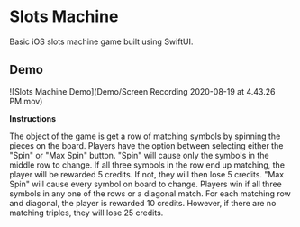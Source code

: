 # Slots Machine
Basic iOS slots machine game built using SwiftUI.
## Demo

![Slots Machine Demo](Demo/Screen Recording 2020-08-19 at 4.43.26 PM.mov)

<b>Instructions</b>

The object of the game is get a row of matching symbols by spinning the pieces on the board.  Players have the option between selecting either the "Spin" or "Max Spin" button.  "Spin" will cause only the symbols in the middle row to change.  If all three symbols in the row end up matching, the player will be rewarded 5 credits.  If not, they will then lose 5 credits.  "Max Spin" will cause every symbol on board to change.  Players win if all three symbols in any one of the rows or a diagonal match.  For each matching row and diagonal, the player is rewarded 10 credits.  However, if there are no matching triples, they will lose 25 credits.
